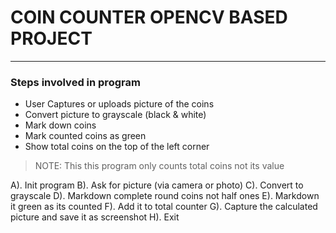 # COIN COUNTER OPENCV BASED PROJECT

<hr/>

### Steps involved in program
* User Captures or uploads picture of the coins
* Convert picture to grayscale (black & white)
* Mark down coins
* Mark counted coins as green
* Show total coins on the top of the left corner

> NOTE: This this program only counts total coins not its value

A). Init program
B). Ask for picture (via camera or photo)
C). Convert to grayscale
D). Markdown complete round coins not half ones
E). Markdown it green as its counted
F). Add it to total counter
G). Capture the calculated picture and save it as screenshot
H). Exit
